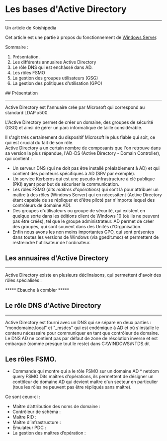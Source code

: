 # Les bases d'Active Directory
____________________________   
Un article de Koishipédia   

Cet article est une partie à propos du fonctionnement de [Windows Server](windows-server-bases).   
  
  
Sommaire :   
	   
1. Présentation.
2. Les différents annuaires Active Directory
3. Le rôle DNS qui est enchâssé dans AD.
4. Les rôles FSMO
5. La gestion des groupes utilisateurs (GSG)
6. La gestion des politiques d'utilisation (GPO)

## Présentation
___________________
  
Active Directory est l'annuaire crée par Microsoft qui correspond au standard LDAP x500.  

L'Active Directory permet de créer un domaine, des groupes de sécurité (GSG) et ainsi de gérer un parc informatique de taille considérable.   
  
Il s'agit très certainement du dispositif Microsoft le plus fiable qui soit, ce qui est crucial du fait de son rôle.   
Active Directory a un certain nombre de composants que l'on retrouve dans sa version la plus répandue, l'AD-DS (Active Directory - Domain Controller), qui contient :
* Un serveur DNS (qui ne doit pas être installé préalablement à AD) et qui contient des pointeurs spécifiques à AD (SRV par exemple).  
* Un service Kerberos qui est une pseudo-infrastructure à clé publique (PKI) ayant pour but de sécuriser la communication.  
* Les rôles FSMO (dits *maîtres d'opérations*) qui sont là pour attribuer un maître à des rôles (Windows Server) qui en nécessitent (Active Directory étant capable de se répliquer et d'être piloté par n'importe lequel des contrôleurs de domaine AD).
* Des groupes d'utilisateurs ou groupe de sécurité, qui existent en quelque sorte dans les éditions client de Windows 10 (où ils ne peuvent pas être créés), tel que le groupe administrateur. AD permet de créer des groupes, qui sont souvent dans des Unités d'Organisation.
* Enfin nous avons les non moins importantes GPO, qui sont présentes dans toutes les versions de Windows (via gpedit.msc) et permettent de restreindre l'utilisateur de l'ordinateur.

## Les annuaires d'Active Directory
_________________
  
Active Directory existe en plusieurs déclinaisons, qui permettent d'avoir des rôles spécialisés :

***** Ebauche à combler *****

## Le rôle DNS d'Active Directory
____________________
  
Active Directory est fourni avec un DNS qui se sépare en deux parties : "mondomaine.local" et "\_msdcs" qui est endémique à AD et où s'installe le contenu nécessaire pour communiquer en tant que contrôleur de domaine.  Le DNS AD ne contient pas par défaut de zone de résolution inverse et est embarqué (comme presque tout le reste) dans C:\WINDOWS\NTDS.dit

## Les rôles FSMO.
 * Commande qui montre qui a le rôle FSMO sur un domaine AD *
    netdom query FSMO
Dits maîtres d'opérations, ils permettent de désigner un contôleur de domaine AD qui devient maître d'un secteur en particulier (tous les rôles ne peuvent pas être répliqués sans maître).  

Ce sont ceux-ci : 
* Maître d’attribution des noms de domaine :
* Contrôleur de schéma :
* Maître RID :
* Maître d’infrastructure :
* Émulateur PDC :
* La gestion des maîtres d’opération :
